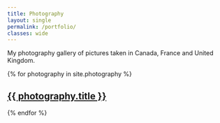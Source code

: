 ```yaml
---
title: Photography
layout: single
permalink: /portfolio/
classes: wide
---
```

My photography gallery of pictures taken in Canada, France and United Kingdom.

{% for photography in site.photography %}
  <a href="{{ photography.url }}">
    <h2>{{ photography.title }}</h2>
  </a>
{% endfor %}
